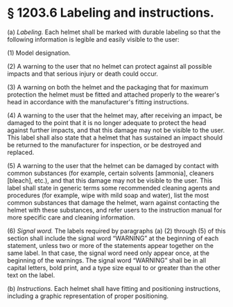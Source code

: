 # § 1203.6   Labeling and instructions.

(a) *Labeling.* Each helmet shall be marked with durable labeling so that the following information is legible and easily visible to the user:


(1) Model designation.


(2) A warning to the user that no helmet can protect against all possible impacts and that serious injury or death could occur.


(3) A warning on both the helmet and the packaging that for maximum protection the helmet must be fitted and attached properly to the wearer's head in accordance with the manufacturer's fitting instructions.


(4) A warning to the user that the helmet may, after receiving an impact, be damaged to the point that it is no longer adequate to protect the head against further impacts, and that this damage may not be visible to the user. This label shall also state that a helmet that has sustained an impact should be returned to the manufacturer for inspection, or be destroyed and replaced.


(5) A warning to the user that the helmet can be damaged by contact with common substances (for example, certain solvents [ammonia], cleaners [bleach], etc.), and that this damage may not be visible to the user. This label shall state in generic terms some recommended cleaning agents and procedures (for example, wipe with mild soap and water), list the most common substances that damage the helmet, warn against contacting the helmet with these substances, and refer users to the instruction manual for more specific care and cleaning information.


(6) *Signal word.* The labels required by paragraphs (a) (2) through (5) of this section shall include the signal word “WARNING” at the beginning of each statement, unless two or more of the statements appear together on the same label. In that case, the signal word need only appear once, at the beginning of the warnings. The signal word “WARNING” shall be in all capital letters, bold print, and a type size equal to or greater than the other text on the label.


(b) *Instructions.* Each helmet shall have fitting and positioning instructions, including a graphic representation of proper positioning.




